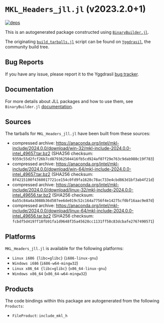 # `MKL_Headers_jll.jl` (v2023.2.0+1)

[![deps](https://juliahub.com/docs/MKL_Headers_jll/deps.svg)](https://juliahub.com/ui/Packages/MKL_Headers_jll/hkXB1?page=2)

This is an autogenerated package constructed using [`BinaryBuilder.jl`](https://github.com/JuliaPackaging/BinaryBuilder.jl).

The originating [`build_tarballs.jl`](https://github.com/JuliaPackaging/Yggdrasil/blob/b524c5d5180e7a9ddc7204eae35272b3c5356fd9/M/MKL_Headers/build_tarballs.jl) script can be found on [`Yggdrasil`](https://github.com/JuliaPackaging/Yggdrasil/), the community build tree.

## Bug Reports

If you have any issue, please report it to the Yggdrasil [bug tracker](https://github.com/JuliaPackaging/Yggdrasil/issues).

## Documentation

For more details about JLL packages and how to use them, see `BinaryBuilder.jl` [documentation](https://docs.binarybuilder.org/stable/jll/).

## Sources

The tarballs for `MKL_Headers_jll.jl` have been built from these sources:

* compressed archive: https://anaconda.org/intel/mkl-include/2024.0.0/download/win-32/mkl-include-2024.0.0-intel_49657.tar.bz2 (SHA256 checksum: `9359c55d2fcf26b7cd879362504416fb5cd924af07f29e763c9dab980c19f783`)
* compressed archive: https://anaconda.org/intel/mkl-include/2024.0.0/download/win-64/mkl-include-2024.0.0-intel_49657.tar.bz2 (SHA256 checksum: `8f4215100f4360017721ce154c0fd9fa1628c78ac733e4cbd863d1bf3ab4f21d`)
* compressed archive: https://anaconda.org/intel/mkl-include/2024.0.0/download/linux-32/mkl-include-2024.0.0-intel_49656.tar.bz2 (SHA256 checksum: `6a55c84a4a3088b36d507ee6de019c52c164a7756f4e14275cf0bf16aac9e87d`)
* compressed archive: https://anaconda.org/intel/mkl-include/2024.0.0/download/linux-64/mkl-include-2024.0.0-intel_49656.tar.bz2 (SHA256 checksum: `fcbdf5d4197f18fb91fa1d9648f35a45628cc1131ff58c83dcbafe2767490571`)

## Platforms

`MKL_Headers_jll.jl` is available for the following platforms:

* `Linux i686 {libc=glibc}` (`i686-linux-gnu`)
* `Windows i686` (`i686-w64-mingw32`)
* `Linux x86_64 {libc=glibc}` (`x86_64-linux-gnu`)
* `Windows x86_64` (`x86_64-w64-mingw32`)

## Products

The code bindings within this package are autogenerated from the following `Products`:

* `FileProduct`: `include_mkl_h`

